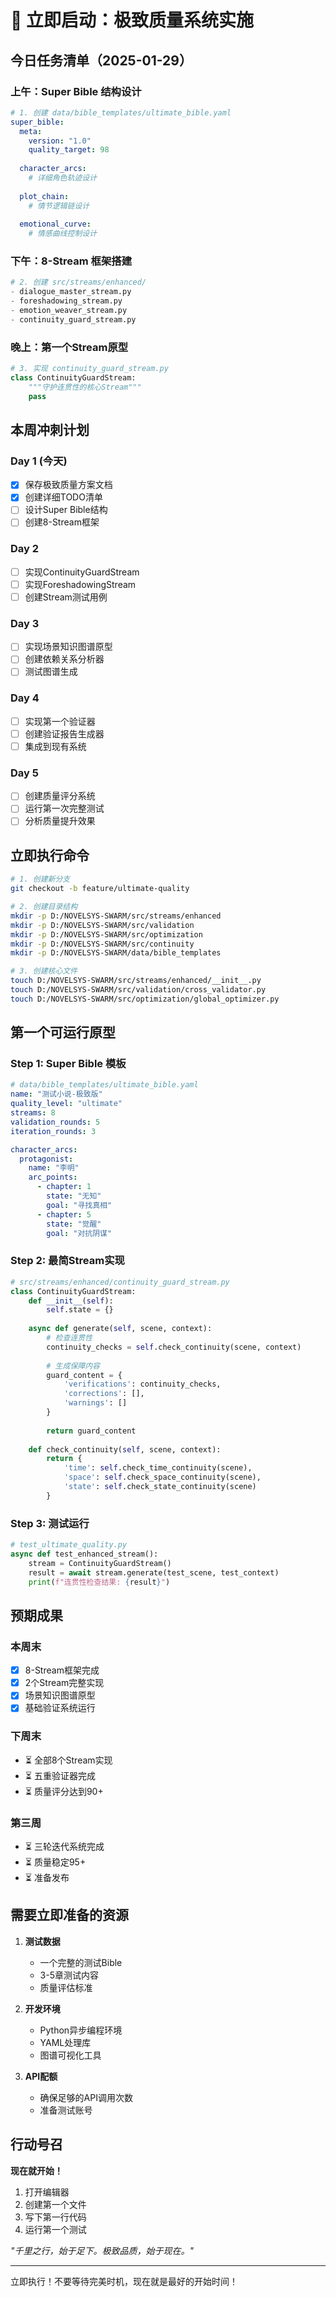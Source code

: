 # 🚀 立即启动：极致质量系统实施

## 今日任务清单（2025-01-29）

### 上午：Super Bible 结构设计
```yaml
# 1. 创建 data/bible_templates/ultimate_bible.yaml
super_bible:
  meta:
    version: "1.0"
    quality_target: 98
    
  character_arcs:
    # 详细角色轨迹设计
    
  plot_chain:
    # 情节逻辑链设计
    
  emotional_curve:
    # 情感曲线控制设计
```

### 下午：8-Stream 框架搭建
```python
# 2. 创建 src/streams/enhanced/
- dialogue_master_stream.py
- foreshadowing_stream.py  
- emotion_weaver_stream.py
- continuity_guard_stream.py
```

### 晚上：第一个Stream原型
```python
# 3. 实现 continuity_guard_stream.py
class ContinuityGuardStream:
    """守护连贯性的核心Stream"""
    pass
```

## 本周冲刺计划

### Day 1 (今天)
- [x] 保存极致质量方案文档
- [x] 创建详细TODO清单
- [ ] 设计Super Bible结构
- [ ] 创建8-Stream框架

### Day 2 
- [ ] 实现ContinuityGuardStream
- [ ] 实现ForeshadowingStream
- [ ] 创建Stream测试用例

### Day 3
- [ ] 实现场景知识图谱原型
- [ ] 创建依赖关系分析器
- [ ] 测试图谱生成

### Day 4
- [ ] 实现第一个验证器
- [ ] 创建验证报告生成器
- [ ] 集成到现有系统

### Day 5
- [ ] 创建质量评分系统
- [ ] 运行第一次完整测试
- [ ] 分析质量提升效果

## 立即执行命令

```bash
# 1. 创建新分支
git checkout -b feature/ultimate-quality

# 2. 创建目录结构
mkdir -p D:/NOVELSYS-SWARM/src/streams/enhanced
mkdir -p D:/NOVELSYS-SWARM/src/validation
mkdir -p D:/NOVELSYS-SWARM/src/optimization
mkdir -p D:/NOVELSYS-SWARM/src/continuity
mkdir -p D:/NOVELSYS-SWARM/data/bible_templates

# 3. 创建核心文件
touch D:/NOVELSYS-SWARM/src/streams/enhanced/__init__.py
touch D:/NOVELSYS-SWARM/src/validation/cross_validator.py
touch D:/NOVELSYS-SWARM/src/optimization/global_optimizer.py
```

## 第一个可运行原型

### Step 1: Super Bible 模板
```yaml
# data/bible_templates/ultimate_bible.yaml
name: "测试小说-极致版"
quality_level: "ultimate"
streams: 8
validation_rounds: 5
iteration_rounds: 3

character_arcs:
  protagonist:
    name: "李明"
    arc_points:
      - chapter: 1
        state: "无知"
        goal: "寻找真相"
      - chapter: 5
        state: "觉醒"
        goal: "对抗阴谋"
```

### Step 2: 最简Stream实现
```python
# src/streams/enhanced/continuity_guard_stream.py
class ContinuityGuardStream:
    def __init__(self):
        self.state = {}
    
    async def generate(self, scene, context):
        # 检查连贯性
        continuity_checks = self.check_continuity(scene, context)
        
        # 生成保障内容
        guard_content = {
            'verifications': continuity_checks,
            'corrections': [],
            'warnings': []
        }
        
        return guard_content
    
    def check_continuity(self, scene, context):
        return {
            'time': self.check_time_continuity(scene),
            'space': self.check_space_continuity(scene),
            'state': self.check_state_continuity(scene)
        }
```

### Step 3: 测试运行
```python
# test_ultimate_quality.py
async def test_enhanced_stream():
    stream = ContinuityGuardStream()
    result = await stream.generate(test_scene, test_context)
    print(f"连贯性检查结果: {result}")
```

## 预期成果

### 本周末
- [x] 8-Stream框架完成
- [x] 2个Stream完整实现
- [x] 场景知识图谱原型
- [x] 基础验证系统运行

### 下周末
- ⏳ 全部8个Stream实现
- ⏳ 五重验证器完成
- ⏳ 质量评分达到90+

### 第三周
- ⏳ 三轮迭代系统完成
- ⏳ 质量稳定95+
- ⏳ 准备发布

## 需要立即准备的资源

1. **测试数据**
   - 一个完整的测试Bible
   - 3-5章测试内容
   - 质量评估标准

2. **开发环境**
   - Python异步编程环境
   - YAML处理库
   - 图谱可视化工具

3. **API配额**
   - 确保足够的API调用次数
   - 准备测试账号

## 行动号召

**现在就开始！**

1. 打开编辑器
2. 创建第一个文件
3. 写下第一行代码
4. 运行第一个测试

*"千里之行，始于足下。极致品质，始于现在。"*

---
立即执行！不要等待完美时机，现在就是最好的开始时间！